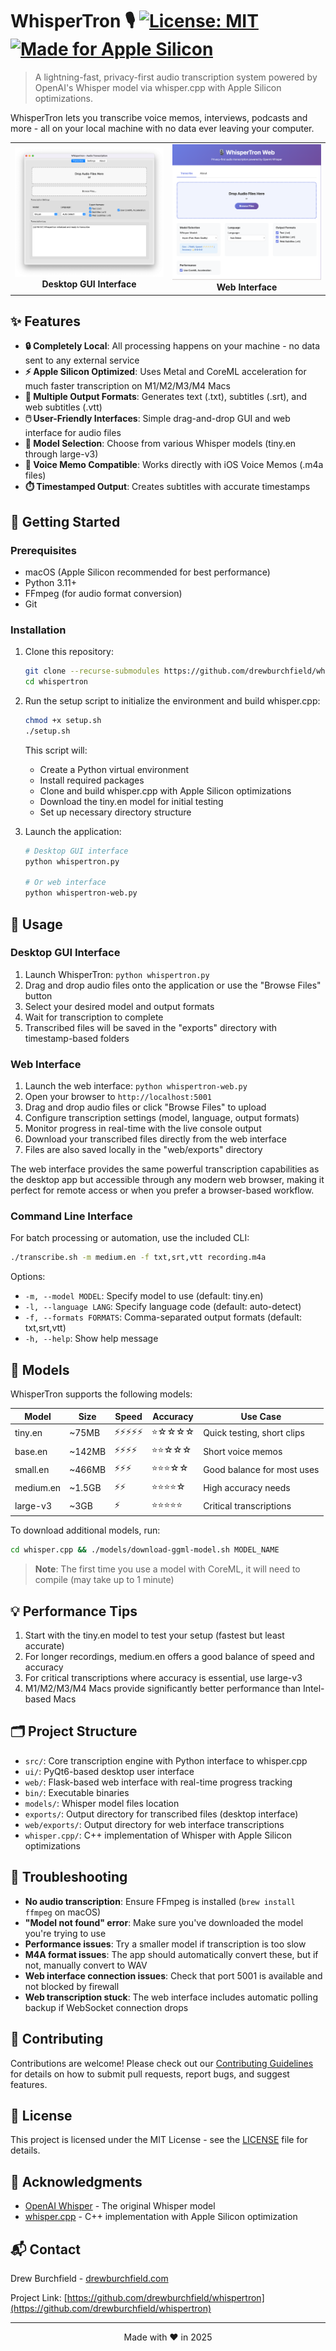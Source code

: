 # WhisperTron 🎙️ [![License: MIT](https://img.shields.io/badge/License-MIT-blue.svg)](https://opensource.org/licenses/MIT) [![Made for Apple Silicon](https://img.shields.io/badge/Made%20for-Apple%20Silicon-green.svg)](https://www.apple.com/mac/m-series/)

> A lightning-fast, privacy-first audio transcription system powered by OpenAI's Whisper model via whisper.cpp with Apple Silicon optimizations.

WhisperTron lets you transcribe voice memos, interviews, podcasts and more - all on your local machine with no data ever leaving your computer.

<p align="center">
  <table>
    <tr>
      <td align="center">
        <img src="assets/images/whispertron-screenshot.png" alt="WhisperTron Desktop GUI" width="100%">
        <br><b>Desktop GUI Interface</b>
      </td>
      <td align="center">
        <img src="assets/images/whispertron-web-screenshot.png" alt="WhisperTron Web Interface" width="100%">
        <br><b>Web Interface</b>
      </td>
    </tr>
  </table>
</p>

## ✨ Features

- **🔒 Completely Local**: All processing happens on your machine - no data sent to any external service
- **⚡ Apple Silicon Optimized**: Uses Metal and CoreML acceleration for much faster transcription on M1/M2/M3/M4 Macs
- **📝 Multiple Output Formats**: Generates text (.txt), subtitles (.srt), and web subtitles (.vtt)
- **🖱️ User-Friendly Interfaces**: Simple drag-and-drop GUI and web interface for audio files
- **🧠 Model Selection**: Choose from various Whisper models (tiny.en through large-v3)
- **📱 Voice Memo Compatible**: Works directly with iOS Voice Memos (.m4a files)
- **⏱️ Timestamped Output**: Creates subtitles with accurate timestamps

## 🚀 Getting Started

### Prerequisites

- macOS (Apple Silicon recommended for best performance)
- Python 3.11+
- FFmpeg (for audio format conversion)
- Git

### Installation

1. Clone this repository:
   ```bash
   git clone --recurse-submodules https://github.com/drewburchfield/whispertron.git
   cd whispertron
   ```

2. Run the setup script to initialize the environment and build whisper.cpp:
   ```bash
   chmod +x setup.sh
   ./setup.sh
   ```
   This script will:
   - Create a Python virtual environment
   - Install required packages
   - Clone and build whisper.cpp with Apple Silicon optimizations
   - Download the tiny.en model for initial testing
   - Set up necessary directory structure

3. Launch the application:
   ```bash
   # Desktop GUI interface
   python whispertron.py
   
   # Or web interface
   python whispertron-web.py
   ```

## 📖 Usage

### Desktop GUI Interface

1. Launch WhisperTron: `python whispertron.py`
2. Drag and drop audio files onto the application or use the "Browse Files" button
3. Select your desired model and output formats
4. Wait for transcription to complete
5. Transcribed files will be saved in the "exports" directory with timestamp-based folders

### Web Interface

1. Launch the web interface: `python whispertron-web.py`
2. Open your browser to `http://localhost:5001`
3. Drag and drop audio files or click "Browse Files" to upload
4. Configure transcription settings (model, language, output formats)
5. Monitor progress in real-time with the live console output
6. Download your transcribed files directly from the web interface
7. Files are also saved locally in the "web/exports" directory

The web interface provides the same powerful transcription capabilities as the desktop app but accessible through any modern web browser, making it perfect for remote access or when you prefer a browser-based workflow.

### Command Line Interface

For batch processing or automation, use the included CLI:

```bash
./transcribe.sh -m medium.en -f txt,srt,vtt recording.m4a
```

Options:
- `-m, --model MODEL`: Specify model to use (default: tiny.en)
- `-l, --language LANG`: Specify language code (default: auto-detect)
- `-f, --formats FORMATS`: Comma-separated output formats (default: txt,srt,vtt)
- `-h, --help`: Show help message

## 🧠 Models

WhisperTron supports the following models:

| Model | Size | Speed | Accuracy | Use Case |
|-------|------|-------|----------|----------|
| tiny.en | ~75MB | ⚡⚡⚡⚡⚡ | ⭐☆☆☆☆ | Quick testing, short clips |
| base.en | ~142MB | ⚡⚡⚡⚡ | ⭐⭐☆☆☆ | Short voice memos |
| small.en | ~466MB | ⚡⚡⚡ | ⭐⭐⭐☆☆ | Good balance for most uses |
| medium.en | ~1.5GB | ⚡⚡ | ⭐⭐⭐⭐☆ | High accuracy needs |
| large-v3 | ~3GB | ⚡ | ⭐⭐⭐⭐⭐ | Critical transcriptions |

To download additional models, run:
```bash
cd whisper.cpp && ./models/download-ggml-model.sh MODEL_NAME
```

> **Note**: The first time you use a model with CoreML, it will need to compile (may take up to 1 minute)

## 💡 Performance Tips

1. Start with the tiny.en model to test your setup (fastest but least accurate)
2. For longer recordings, medium.en offers a good balance of speed and accuracy
3. For critical transcriptions where accuracy is essential, use large-v3
4. M1/M2/M3/M4 Macs provide significantly better performance than Intel-based Macs

## 🗂️ Project Structure

- `src/`: Core transcription engine with Python interface to whisper.cpp
- `ui/`: PyQt6-based desktop user interface
- `web/`: Flask-based web interface with real-time progress tracking
- `bin/`: Executable binaries
- `models/`: Whisper model files location
- `exports/`: Output directory for transcribed files (desktop interface)
- `web/exports/`: Output directory for web interface transcriptions
- `whisper.cpp/`: C++ implementation of Whisper with Apple Silicon optimizations

## 🔧 Troubleshooting

- **No audio transcription**: Ensure FFmpeg is installed (`brew install ffmpeg` on macOS)
- **"Model not found" error**: Make sure you've downloaded the model you're trying to use
- **Performance issues**: Try a smaller model if transcription is too slow
- **M4A format issues**: The app should automatically convert these, but if not, manually convert to WAV
- **Web interface connection issues**: Check that port 5001 is available and not blocked by firewall
- **Web transcription stuck**: The web interface includes automatic polling backup if WebSocket connection drops

## 👥 Contributing

Contributions are welcome! Please check out our [Contributing Guidelines](CONTRIBUTING.md) for details on how to submit pull requests, report bugs, and suggest features.

## 📄 License

This project is licensed under the MIT License - see the [LICENSE](LICENSE) file for details.

## 👏 Acknowledgments

- [OpenAI Whisper](https://github.com/openai/whisper) - The original Whisper model
- [whisper.cpp](https://github.com/ggerganov/whisper.cpp) - C++ implementation with Apple Silicon optimization 

## 📬 Contact

Drew Burchfield - [drewburchfield.com](https://drewburchfield.com)

Project Link: [https://github.com/drewburchfield/whispertron](https://github.com/drewburchfield/whispertron)

---

<p align="center">
  Made with ❤️ in 2025
</p> 
